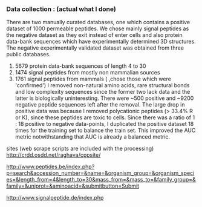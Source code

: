
### Data collection : (actual what I done)
There are two manually curated databases, one which contains a positive dataset of 1000 permeable peptides. We chose mainly signal peptides as the negative dataset as they exit instead of enter cells and also protein data-bank sequences which have experimentally determined 3D structures.
The negative experimentally validated dataset was obtained from three public databases.

1. 5679 protein data-bank sequences of length 4 to 30 
2. 1474 signal peptides from mostly non mammalian sources 
3. 1761 signal peptides from mammals ( ,chose those which were 'confirmed')
I removed non-natural amino acids, rare structural bonds and low complexity sequences since the former two lack data and the latter is biologically uninteresting. There were ~500 positive and ~9200 negative peptide sequences left after the removal. The large drop in positive data was because I removed polycationic peptides (> 33.4% R or K), since these peptides are toxic to cells. 
Since there was a ratio of 1 : 18 positive to negative data-points, I duplicated the positive dataset 18 times for the training set to balance the train set. This improved the AUC metric notwithstanding that AUC is already a balanced metric.

sites (web scrape scripts are included with the processing)
http://crdd.osdd.net/raghava/cppsite/

http://www.peptides.be/index.php?p=search&accession_number=&name=&organism_group=&organism_species=&length_from=4&length_to=30&mass_from=&mass_to=&family_group=&family=&uniprot=&aminoacid=&submitbutton=Submit

http://www.signalpeptide.de/index.php
